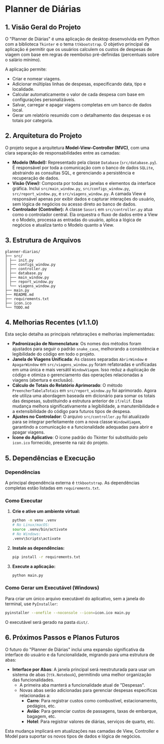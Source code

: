 # Planner de Diárias

## 1. Visão Geral do Projeto

O "Planner de Diárias" é uma aplicação de desktop desenvolvida em Python com a biblioteca `Tkinter` e o tema `ttkbootstrap`. O objetivo principal da aplicação é permitir que os usuários calculem os custos de despesas de viagem com base em regras de reembolso pré-definidas (percentuais sobre o salário mínimo).

A aplicação permite:
- Criar e nomear viagens.
- Adicionar múltiplas linhas de despesas, especificando data, tipo e localidade.
- Calcular automaticamente o valor de cada despesa com base em configurações personalizáveis.
- Salvar, carregar e apagar viagens completas em um banco de dados local.
- Gerar um relatório resumido com o detalhamento das despesas e os totais por categoria.

## 2. Arquitetura do Projeto

O projeto segue a arquitetura **Model-View-Controller (MVC)**, com uma clara separação de responsabilidades entre as camadas:

-   **Modelo (Model):** Representado pela classe `Database` (`src/database.py`). É responsável por toda a comunicação com o banco de dados `SQLite`, abstraindo as consultas SQL, e gerenciando a persistência e recuperação de dados.
-   **Visão (View):** Composta por todas as janelas e elementos da interface gráfica. Inclui `src/main_window.py`, `src/configs_window.py`, `src/report_window.py`, e `src/viagens_window.py`. A camada View é responsável apenas por exibir dados e capturar interações do usuário, sem lógica de negócios ou acesso direto ao banco de dados.
-   **Controlador (Controller):** A classe `Sasori` em `src/controller.py` atua como o controlador central. Ela orquestra o fluxo de dados entre a View e o Modelo, processa as entradas do usuário, aplica a lógica de negócios e atualiza tanto o Modelo quanto a View.

## 3. Estrutura de Arquivos

```
planner-diarias/
├── src/
│ ├── init.py
│ ├── configs_window.py
│ ├── controller.py
│ ├── database.py
│ ├── main_window.py
│ ├── report_window.py
│ └── viagens_window.py
├── main.py
├── README.md
├── requirements.txt
├── icon.ico
└── TODO.md
```

## 4. Melhorias Recentes (v1.1.0)

Esta seção detalha as principais refatorações e melhorias implementadas:

*   **Padronização de Nomenclatura**: Os nomes dos métodos foram ajustados para seguir o padrão `snake_case`, melhorando a consistência e legibilidade do código em todo o projeto.
*   **Janela de Viagens Unificada**: As classes separadas `AbrirWindow` e `ApagarWindow` em `src/viagens_window.py` foram refatoradas e unificadas em uma única e mais versátil `WindowViagem`. Isso reduz a duplicação de código e otimiza o gerenciamento das operações relacionadas a viagens (abertura e exclusão).
*   **Cálculo de Totais do Relatório Aprimorado**: O método `PreencherTabelaTotais` em `src/report_window.py` foi aprimorado. Agora ele utiliza uma abordagem baseada em dicionário para somar os totais das despesas, substituindo a estrutura anterior de `if/elif`. Essa mudança melhora significativamente a legibilidade, a manutenibilidade e a extensibilidade do código para futuros tipos de despesa.
*   **Ajustes no Controlador**: O arquivo `src/controller.py` foi atualizado para se integrar perfeitamente com a nova classe `WindowViagem`, garantindo a comunicação e a funcionalidade adequadas para abrir e apagar viagens.
*   **Ícone do Aplicativo**: O ícone padrão do Tkinter foi substituído pelo `icon.ico` fornecido, presente na raiz do projeto.

## 5. Dependências e Execução

### Dependências

A principal dependência externa é `ttkbootstrap`. As dependências completas estão listadas em `requirements.txt`.

### Como Executar

1.  **Crie e ative um ambiente virtual:**
    ```bash
    python -m venv .venv
    # No Linux/macOS:
    source .venv/bin/activate
    # No Windows:
    .venv\Scripts\activate
    ```
2.  **Instale as dependências:**
    ```bash
    pip install -r requirements.txt
    ```
3.  **Execute a aplicação:**
    ```bash
    python main.py
    ```

### Como Gerar um Executável (Windows)

Para criar um único arquivo executável do aplicativo, sem a janela do terminal, use `PyInstaller`:

```bash
pyinstaller --onefile --noconsole --icon=icon.ico main.py
```
O executável será gerado na pasta `dist/`.

## 6. Próximos Passos e Planos Futuros

O futuro do "Planner de Diárias" inclui uma expansão significativa da interface do usuário e da funcionalidade, migrando para uma estrutura de abas:

*   **Interface por Abas**: A janela principal será reestruturada para usar um sistema de abas (`ttk.Notebook`), permitindo uma melhor organização das funcionalidades.
    *   A primeira aba manterá a funcionalidade atual de "Despesas".
    *   Novas abas serão adicionadas para gerenciar despesas específicas relacionadas a:
        *   **Carro**: Para registrar custos como combustível, estacionamento, pedágios, etc.
        *   **Avião**: Para gerenciar custos de passagens, taxas de embarque, bagagem, etc.
        *   **Hotel**: Para registrar valores de diárias, serviços de quarto, etc.

Esta mudança implicará em atualizações nas camadas de View, Controller e Model para suportar os novos tipos de dados e lógica de negócios.